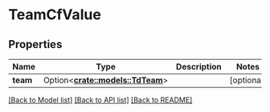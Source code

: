 # TeamCfValue

## Properties

Name | Type | Description | Notes
------------ | ------------- | ------------- | -------------
**team** | Option<[**crate::models::TdTeam**](TD_Team.md)> |  | [optional]

[[Back to Model list]](../README.md#documentation-for-models) [[Back to API list]](../README.md#documentation-for-api-endpoints) [[Back to README]](../README.md)


